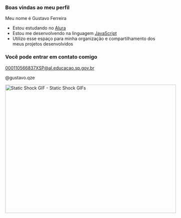 ###  Boas vindas ao meu perfil

Meu nome é Gustavo Ferreira 

- Estou estudando no [Alura](https://www.alura.com.br)
- Estou me desenvolvendo na linguagem [JavaScript](https://www.p5js.com.br)
- Utilizo esse espaço para minha organização e compartilhamento dos meus projetos desenvolvidos

### Você pode entrar em contato comigo 

000110566837XSP@al.educacao.sp.gov.br

@gustavo.qze


<img src="https://media1.tenor.com/m/QsuyQE_Xi3kAAAAC/static-shock.gif" width="546" height="411.5373134328358" alt="Static Shock GIF - Static Shock GIFs" style="max-width: 546px;">

